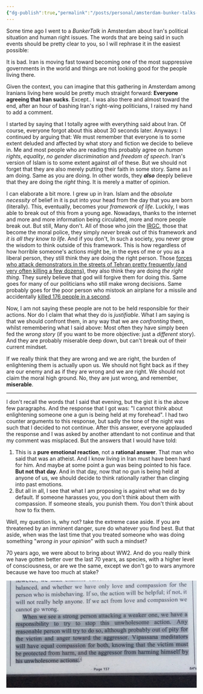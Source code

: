 ```yaml
---
{"dg-publish":true,"permalink":"/posts/personal/amsterdam-bunker-talks-experience-1/","created":"","updated":""}
---
```



Some time ago I went to a _BunkerTalk_ in Amsterdam about Iran's political situation and human right issues. The words that are being said in such events should be pretty clear to you, so I will
rephrase it in the easiest possible:

It is bad. Iran is moving fast toward becoming one of the most suppressive governments in the world and things are not looking good for the people living there.

Given the context, you can imagine that this gathering in Amsterdam among Iranians living here would be pretty much straight forward: __Everyone agreeing that Iran sucks__. Except.. I was also there and almost toward the end, after an hour of bashing Iran's right-wing politicians, I raised my hand to add a comment.

I started by saying that I totally agree with everything said about Iran. Of course,
everyone forgot about this about 30 seconds later. Anyways: I continued by arguing that: We must remember that everyone is to some extent deluded and affected by what story and fiction we decide to believe in. Me and most people who are reading this probably agree on _human rights_, _equality_, _no gender discrimination_ and _freedom of speech_. Iran's version of Islam is to some extent against _all_ of these. But we should not forget that they are also merely putting their faith in some story. Same as I am doing. Same as you are doing. In other words, they ***also*** deeply believe that they are doing the *right* thing. It is merely a matter of opinion.

I can elaborate a bit more. I grew up in Iran. Islam and the _absolute necessity_ of belief in it is
put into your head from the day that you are born (literally). This, eventually, becomes your
_framework of life_. Luckily, I was able to break out of this from a young age. Nowadays, thanks to the internet and more and more information being circulated, more and more people break out. But still, Many don't. All of those who join the [IRGC](https://en.wikipedia.org/wiki/Islamic_Revolutionary_Guard_Corps), those that become the moral police, they simply _never_ break out of this framework and _it is all they know to life_. And if you
don't, In such a society, you never grow the wisdom to think outside of this framework. This is how regardless of how horrible someone's actions might be, in the eyes of me or you as a liberal person, they still think they are doing the right person. Those [forces who attack demonstrators in the streets of Tehran pretty frequently (and very often killing a few dozens)](https://en.wikipedia.org/wiki/2019%E2%80%9320_Iranian_protests), they also think they are doing _the right thing_. They surely believe that god will forgive them for doing this. Same goes for many of our politicians who still make wrong decisions. Same probably goes for the poor person who mistook an airplane for a missile and accidentally [killed 176 people in a second](https://en.wikipedia.org/wiki/Ukraine_International_Airlines_Flight_752).

Now, I am not saying these people are not to be held responsible for their actions. Nor do I claim that what they do is _justifiable_. What I am saying is that we should confront them, in any way that we are *confronting* them, whilst remembering what I said above: Most often they have simply been fed the _wrong story_ (if you want to be more objective: just a _different_ story). And they are probably miserable deep down, but can't break out of their current mindset.

If we really think that they are wrong and we are right, the burden of enlightening them is
actually upon us. We should not fight back as if they are our enemy and as if they are wrong and we are right. We should not claim the moral high ground. No, they are just wrong, and remember, **miserable**.

---

I don't recall the words that I said that evening, but the gist it is the above few paragraphs. And
the response that I got was: "I cannot think about enlightening someone one a gun is being held at my forehead". I had two counter arguments to this response, but sadly the tone of the night was such that I decided to not continue. After this answer, everyone applauded the response and I was asked by another attendant to not continue and that my comment was misplaced. But the answers that I would have told:

1. This is a **pure emotional reaction**, not a **rational answer**. That man who said that was an
   atheist. And I know living in Iran must have been hard for him. And maybe at some point a gun was being pointed to his face. **But not that day**. And in that day, now that no gun is being held at anyone of us, we should decide to think rationally rather than clinging into past emotions.
2. But all in all, I see that what I am proposing is against what we do by default. If someone harasses you, you don't think about them with compassion. If someone steals, you punish them. You don't think about how to fix them.

Well, my question is, why not? take the extreme case aside. If you are threatened by an imminent
danger, sure do whatever you find best. But that aside, when was the last time that you treated
someone who was doing something "*wrong in your opinion*" with such a mindset?

70 years ago, we were about to bring about WW2. And do you really think we have gotten better over the last 70 years, as species, with a higher level of consciousness, or are we the same, except we don't go to wars anymore because we have too much at stake?

![vipassana.jpeg](/img/user/resources/vipassana.jpeg)